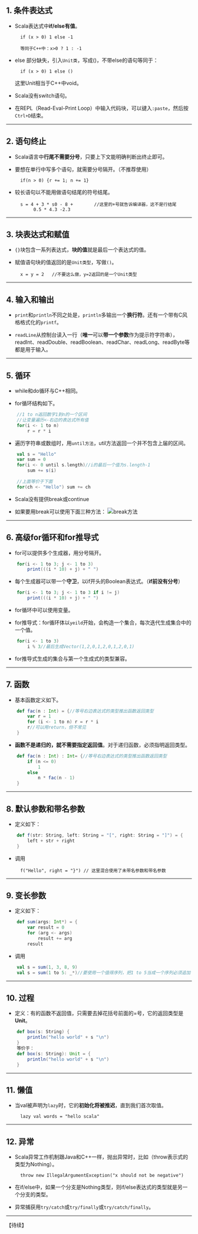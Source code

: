 ## 1. 条件表达式

	
+ Scala表达式中**if/else有值**。
		
		if (x > 0) 1 else -1
		
		等同于C++中：x>0 ? 1 : -1

+ else 部分缺失，引入`Unit类`，写成()，不带else的语句等同于：
		
		if (x > 0) 1 else ()

	这里Unit相当于C++中void。
			
+ Scala没有switch语句。

+ 在REPL（Read-Eval-Print Loop）中输入代码块，可以键入`:paste`，然后按`Ctrl+D`结束。

----------


## 2. 语句终止

+ Scala语言中**行尾不需要分号**，只要上下文能明确判断出终止即可。

+ 要想在单行中写多个语句，就需要分号隔开。（不推荐使用）
   
		if(n > 0) {r += 1; n += 1}

+ 较长语句以不能用做语句结尾的符号结尾。
   
		s = 4 + 3 * s0 - 8 +        //这里的+号就告诉编译器，这不是行结尾
		     0.5 * 4.3 -2.3


----------


## 3. 块表达式和赋值

+ `{}`块包含一系列表达式，**块的值**就是最后一个表达式的值。

+ 赋值语句块的值返回的是`Unit类型`，写做`()`。
   
		x = y = 2   //不要这么做，y=2返回的是一个Unit类型


----------


## 4. 输入和输出

+ `print`和`println`不同之处是，`println`多输出一个**换行符**。还有一个带有C风格格式化的`printf`。

+ `readLine`从控制台读入一行（**唯一**可以**带一个参数**作为提示符字符串），readInt、readDouble、readBoolean、readChar、readLong、readByte等都是用于输入。


----------


## 5. 循环

+ while和do循环与C++相同。

+ for循环结构如下。
``` SCALA
	//1 to n返回数字1到n的一个区间
	//让变量遍历<-右边的表达式所有值
	for(i <- 1 to n)
		r = r * i
```

+ 遍历字符串或数组时，用`until方法`，util方法返回一个并不包含上届的区间。

``` SCALA   
	val s = "Hello"
	var sum = 0
	for(i <- 0 until s.length)//i的最后一个值为s.length-1
	    sum += s(i)
	    
	//上面等价于下面
	for(ch <- "Hello") sum += ch
```

+ Scala没有提供break或continue

+ 如果要用break可以使用下面三种方法：
![break方法](http://img.blog.csdn.net/20151103200541008)
   


----------


## 6. 高级for循环和for推导式

+ for可以提供多个生成器，用分号隔开。

``` SCALA
    for(i <- 1 to 3; j <- 1 to 3)
        print(((i * 10) + j) + " ")
```

+ 每个生成器可以带一个**守卫**，以if开头的Boolean表达式。（**if前没有分号**）

``` SCALA
    for(i <- 1 to 3; j <- 1 to 3 if i != j)
        print(((i * 10) + j) + " ")
```

+ for循环中可以使用变量。

+ for推导式：for循环体以`yeild`开始，会构造一个集合，每次迭代生成集合中的一个值。

``` SCALA
    for(i <- 1 to 3)
        i % 3//最后生成Vector(1,2,0,1,2,0,1,2,0,1)
```

+ for推导式生成的集合与第一个生成式的类型兼容。


----------


## 7. 函数

+ 基本函数定义如下。

``` SCALA
    def fac(n : Int) = {//等号右边表达式的类型推出函数返回类型
        var r = 1
        for (i <- 1 to n) r = r * i
        r//可以用return，但不常见
    }
```

+ **函数不是递归的，就不需要指定返回值**。对于递归函数，必须指明返回类型。

``` SCALA
    def fac(n : Int) : Int= {//等号右边表达式的类型推出函数返回类型
        if (n <= 0)
            1
        else
            n * fac(n - 1)
    }
```


----------


## 8. 默认参数和带名参数

+ 定义如下：

``` SCALA
    def f(str: String, left: String = "[", right: String = "]") = {
        left + str + right
    }
```

+ 调用

		f("Hello", right = "}") // 这里混合使用了未带名参数和带名参数


----------


## 9. 变长参数

+ 定义如下：

``` SCALA
	def sum(args: Int*) = {
	    var result = 0
	    for (arg <- args)
	        result += arg
	    result
```

+ 调用

``` SCALA
	val s = sum(1, 3, 8, 9)
	val s = sum(1 to 5: _*)//要使用一个值得序列，把1 to 5当成一个序列必须追加：_*
```


----------


## 10. 过程

+ 定义：有的函数不返回值，只需要去掉花括号前面的=号，它的返回类型是**Unit**。
	
``` SCALA
	def box(s: String) {
		println("hello world" + s "\n")
	}
	等价于：
	def box(s: String): Unit = {
		println("hello world" + s "\n")
	}
```


----------


## 11. 懒值

+ 当val被声明为`lazy`时，它的**初始化将被推迟**，直到我们首次取值。

		lazy val words = "hello scala"


----------


## 12. 异常

+ Scala异常工作机制跟Java和C++一样，抛出异常时，比如（throw表示式的类型为Nothing）。


		throw new IllegalArgumentException("x should not be negative")


+ 在if/else中，如果一个分支是Nothing类型，则if/else表达式的类型就是另一个分支的类型。

+ 异常捕获用`try/catch`或`try/finally`或`try/catch/finally`。


----------


【待续】









